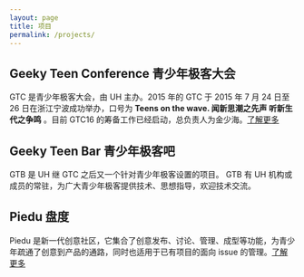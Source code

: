 ```yaml
---
layout: page
title: 项目
permalink: /projects/
---
```


## Geeky Teen Conference 青少年极客大会

GTC 是青少年极客大会，由 UH 主办。2015 年的 GTC 于 2015 年 7 月 24 日至 26 日在浙江宁波成功举办，口号为 **Teens on the wave. 闻新思潮之先声 听新生代之争鸣** 。目前 GTC16 的筹备工作已经启动，总负责人为金少海。[了解更多](http://geekyteen.cn)

## Geeky Teen Bar 青少年极客吧

GTB 是 UH 继 GTC 之后又一个针对青少年极客设置的项目。 GTB 有 UH 机构或成员的常驻，为广大青少年极客提供技术、思想指导，欢迎技术交流。

## Piedu 盘度

Piedu 是新一代创意社区，它集合了创意发布、讨论、管理、成型等功能，为青少年疏通了创意到产品的通路，同时也适用于已有项目的面向 issue 的管理。[了解更多](http://piedu.net)
